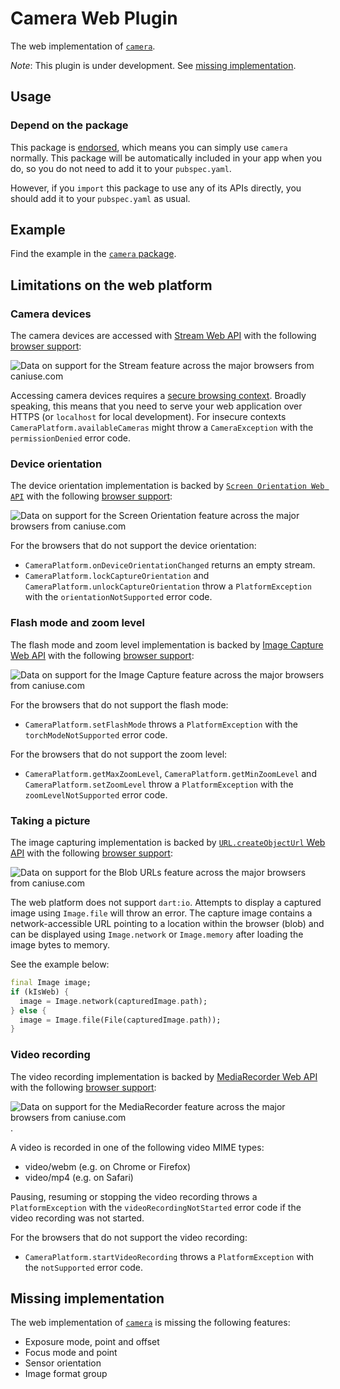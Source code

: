 # Camera Web Plugin

The web implementation of [`camera`][camera].

_Note_: This plugin is under development. See [missing implementation](#missing-implementation).

## Usage

### Depend on the package

This package is [endorsed](https://flutter.dev/to/endorsed-federated-plugin),
which means you can simply use `camera`
normally. This package will be automatically included in your app when you do,
so you do not need to add it to your `pubspec.yaml`.

However, if you `import` this package to use any of its APIs directly, you
should add it to your `pubspec.yaml` as usual.

## Example

Find the example in the [`camera` package](https://pub.dev/packages/camera#example).

## Limitations on the web platform

### Camera devices

The camera devices are accessed with [Stream Web API](https://developer.mozilla.org/en-US/docs/Web/API/Media_Streams_API)
with the following [browser support](https://caniuse.com/stream):

![Data on support for the Stream feature across the major browsers from caniuse.com](https://caniuse.bitsofco.de/image/stream.png)

Accessing camera devices requires a [secure browsing context](https://developer.mozilla.org/en-US/docs/Web/Security/Secure_Contexts).
Broadly speaking, this means that you need to serve your web application over HTTPS
(or `localhost` for local development). For insecure contexts
`CameraPlatform.availableCameras` might throw a `CameraException` with the
`permissionDenied` error code.

### Device orientation

The device orientation implementation is backed by [`Screen Orientation Web API`](https://www.w3.org/TR/screen-orientation/)
with the following [browser support](https://caniuse.com/screen-orientation):

![Data on support for the Screen Orientation feature across the major browsers from caniuse.com](https://caniuse.bitsofco.de/image/screen-orientation.png)

For the browsers that do not support the device orientation:

- `CameraPlatform.onDeviceOrientationChanged` returns an empty stream.
- `CameraPlatform.lockCaptureOrientation` and `CameraPlatform.unlockCaptureOrientation`
  throw a `PlatformException` with the `orientationNotSupported` error code.

### Flash mode and zoom level

The flash mode and zoom level implementation is backed by [Image Capture Web API](https://w3c.github.io/mediacapture-image/)
with the following [browser support](https://caniuse.com/mdn-api_imagecapture):

![Data on support for the Image Capture feature across the major browsers from caniuse.com](https://caniuse.bitsofco.de/static/v1/mdn-api__ImageCapture-1628778966589.png)

For the browsers that do not support the flash mode:

- `CameraPlatform.setFlashMode` throws a `PlatformException` with the
  `torchModeNotSupported` error code.

For the browsers that do not support the zoom level:

- `CameraPlatform.getMaxZoomLevel`, `CameraPlatform.getMinZoomLevel` and
  `CameraPlatform.setZoomLevel` throw a `PlatformException` with the
  `zoomLevelNotSupported` error code.

### Taking a picture

The image capturing implementation is backed by [`URL.createObjectUrl` Web API](https://developer.mozilla.org/en-US/docs/Web/API/URL/createObjectURL)
with the following [browser support](https://caniuse.com/bloburls):

![Data on support for the Blob URLs feature across the major browsers from caniuse.com](https://caniuse.bitsofco.de/image/bloburls.png)

The web platform does not support `dart:io`. Attempts to display a captured image
using `Image.file` will throw an error. The capture image contains a network-accessible
URL pointing to a location within the browser (blob) and can be displayed using
`Image.network` or `Image.memory` after loading the image bytes to memory.

See the example below:

<?code-excerpt "example/lib/readme_excerpts.dart (ImageFromXFile)"?>

```dart
final Image image;
if (kIsWeb) {
  image = Image.network(capturedImage.path);
} else {
  image = Image.file(File(capturedImage.path));
}
```

### Video recording

The video recording implementation is backed by [MediaRecorder Web API](https://developer.mozilla.org/en-US/docs/Web/API/MediaRecorder) with the following [browser support](https://caniuse.com/mdn-api_mediarecorder):

![Data on support for the MediaRecorder feature across the major browsers from caniuse.com](https://caniuse.bitsofco.de/image/mediarecorder.png).

A video is recorded in one of the following video MIME types:

- video/webm (e.g. on Chrome or Firefox)
- video/mp4 (e.g. on Safari)

Pausing, resuming or stopping the video recording throws a `PlatformException` with the `videoRecordingNotStarted` error code if the video recording was not started.

For the browsers that do not support the video recording:

- `CameraPlatform.startVideoRecording` throws a `PlatformException` with the `notSupported` error code.

## Missing implementation

The web implementation of [`camera`][camera] is missing the following features:

- Exposure mode, point and offset
- Focus mode and point
- Sensor orientation
- Image format group

<!-- Links -->

[camera]: https://pub.dev/packages/camera
